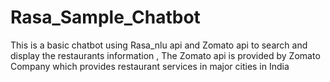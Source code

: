 # Rasa_Sample_Chatbot
This is a basic chatbot using Rasa_nlu api and Zomato api to search and display the restaurants information , The Zomato api is provided by Zomato Company which provides restaurant services in major cities in India 
